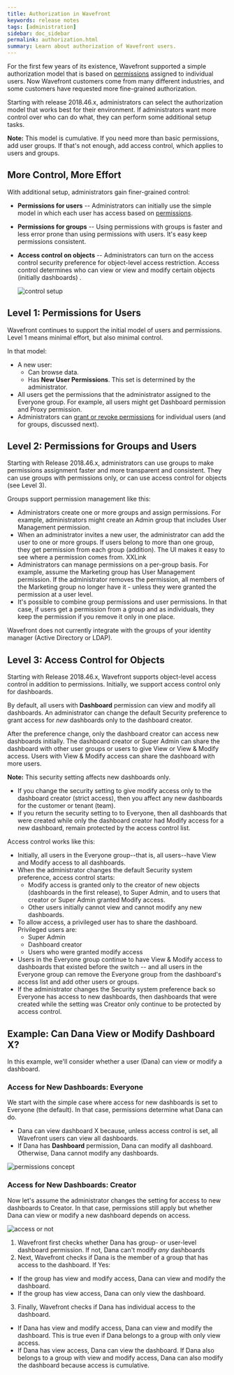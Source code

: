 ```yaml
---
title: Authorization in Wavefront
keywords: release notes
tags: [administration]
sidebar: doc_sidebar
permalink: authorization.html
summary: Learn about authorization of Wavefront users.
---
```


For the first few years of its existence, Wavefront supported a simple authorization model that is based on [permissions](permissions_overview.html) assigned to individual users. Now Wavefront customers come from many different industries, and some customers have requested more fine-grained authorization.

Starting with release 2018.46.x, administrators can select the authorization model that works best for their environment. If administrators want more control over who can do what, they can perform some additional setup tasks.

**Note:** This model is cumulative. If you need more than basic permissions, add user groups. If that's not enough, add access control, which applies to users and groups.

## More Control, More Effort

With additional setup, administrators gain finer-grained control:
* **Permissions for users** -- Administrators can initially use the simple model in which each user has access based on [permissions](permissions_overview.html).
* **Permissions for groups** -- Using permissions with groups is faster and less error prone than using permissions with users. It's easy keep permissions consistent.
* **Access control on objects** -- Administrators can turn on the access control security preference for object-level access restriction. Access control determines who can view or view and modify certain objects (initially dashboards) .

  ![control setup](images/security_levels.svg)

## Level 1: Permissions for Users

Wavefront continues to support the initial model of users and permissions. Level 1 means minimal effort, but also minimal control.

In that model:
* A new user:
  - Can browse data.
  - Has **New User Permissions**. This set is determined by the administrator.
* All users get the permissions that the administrator assigned to the Everyone group. For example, all users might get Dashboard permission and Proxy permission.
* Administrators can [grant or revoke permissions](users_managing.html#granting-and-revoking-permissions) for individual users (and for groups, discussed next).


## Level 2: Permissions for Groups and Users

Starting with Release 2018.46.x, administrators can use groups to make permissions assignment faster and more transparent and consistent. They can use groups with permissions only, or can use access control for objects (see Level 3).

Groups support permission management like this:
* Administrators create one or more groups and assign permissions. For example, administrators might create an Admin group that includes User Management permission.
* When an administrator invites a new user, the administrator can add the user to one or more groups. If users belong to more than one group, they get permission from each group (addition). The UI makes it easy to see where a permission comes from. XXLink
* Administrators can manage permissions on a per-group basis. For example, assume the Marketing group has User Management permission. If the administrator removes the permission, all members of the Marketing group no longer have it - unless they were granted the permission at a user level.
* It's possible to combine group permissions and user permissions. In that case, if users get a permission from a group and as individuals, they keep the permission if you remove it only in one place.

Wavefront does not currently integrate with the groups of your identity manager (Active Directory or LDAP).

## Level 3: Access Control for Objects

Starting with Release 2018.46.x, Wavefront supports object-level access control in addition to permissions. Initially, we support access control only for dashboards.

By default, all users with **Dashboard** permission can view and modify all dashboards. An administrator can change the default Security preference to grant access  for *new* dashboards only to the dashboard creator.

After the preference change, only the dashboard creator can access new dashboards initially. The dashboard creator or Super Admin can share the dashboard with other user groups or users to give View or View & Modify access. Users with View & Modify access can share the dashboard with more users.

**Note:** This security setting affects new dashboards only.
* If you change the security setting to give modify access only to the dashboard creator  (strict access), then you affect any new dashboards for the customer or tenant (team).
* If you return the security setting to to Everyone, then all dashboards that were created while only the dashboard creator had Modify access for a new dashboard, remain protected by the access control list.

Access control works like this:

* Initially, all users in the Everyone group--that is, all users--have View and Modify access to all dashboards.
* When the administrator changes the default Security system preference, access control starts:
  - Modify access is granted only to the creator of new objects (dashboards in the first release), to Super Admin, and to users that creator or Super Admin granted Modify access.
  - Other users initially cannot view and cannot modify any new dashboards.
* To allow access, a privileged user has to share the dashboard. Privileged users are:
  - Super Admin
  - Dashboard creator
  - Users who were granted modify access
* Users in the Everyone group continue to have View & Modify access to dashboards that existed before the switch -- and all users in the Everyone group can remove the Everyone group from the dashboard's access list and add other users or groups.
* If the administrator changes the Security system preference back so Everyone has access to new dashboards, then dashboards that were created while the setting was Creator only continue to be protected by access control.

## Example: Can Dana View or Modify Dashboard X?

In this example, we'll consider whether a user (Dana) can view or modify a dashboard.

### Access for New Dashboards: Everyone
We start with the simple case where access for new dashboards is set to Everyone (the default). In that case, permissions determine what Dana can do.
* Dana can view dashboard X because, unless access control is set, all Wavefront users can view all dashboards.
* If Dana has **Dashboard** permission, Dana can modify all dashboard. Otherwise, Dana cannot modify any dashboards.

![permissions concept](/images/permissions_or_not.svg)

### Access for New Dashboards: Creator

Now let's assume the administrator changes the setting for access to new dashboards to Creator. In that case, permissions still apply but whether Dana can view or modify a new dashboard depends on  access.

![access or not](/images/access_or_not.svg)

1. Wavefront first checks whether Dana has group- or user-level dashboard permission. If not, Dana can't modify *any* dashboards
2. Next, Wavefront checks if Dana is the member of a group that has access to the dashboard. If Yes:
  * If the group has view and modify access, Dana can view and modify the dashboard.
  * If the group has view access, Dana can only view the dashboard.
3. Finally, Wavefront checks if Dana has individual access to the dashboard.
  * If Dana has view and modify access, Dana can view and modify the dashboard.
     This is true even if Dana belongs to a group with only view access.
  * If Dana has view access, Dana can view the dashboard.
    If Dana also belongs to a group with view and modify access, Dana can also modify the dashboard because access is cumulative.
